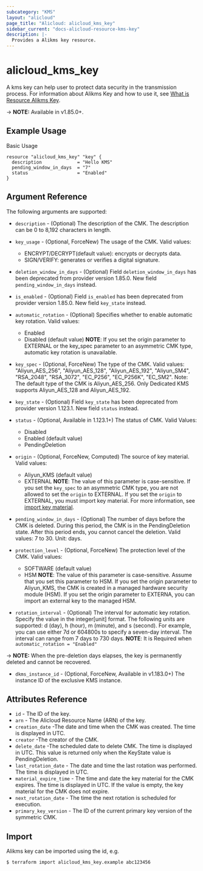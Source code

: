 ```yaml
---
subcategory: "KMS"
layout: "alicloud"
page_title: "Alicloud: alicloud_kms_key"
sidebar_current: "docs-alicloud-resource-kms-key"
description: |-
  Provides a Alikms key resource.
---
```


# alicloud\_kms\_key

A kms key can help user to protect data security in the transmission process. For information about Alikms Key and how to use it, see [What is Resource Alikms Key](https://www.alibabacloud.com/help/doc-detail/28947.htm).

-> **NOTE:** Available in v1.85.0+.

## Example Usage

Basic Usage

```
resource "alicloud_kms_key" "key" {
  description             = "Hello KMS"
  pending_window_in_days  = "7"
  status                  = "Enabled"
}
```
## Argument Reference

The following arguments are supported:

* `description` - (Optional) The description of the CMK. The description can be 0 to 8,192 characters in length.
* `key_usage` - (Optional, ForceNew) The usage of the CMK. Valid values:
  - ENCRYPT/DECRYPT(default value): encrypts or decrypts data. 
  - SIGN/VERIFY: generates or verifies a digital signature.
* `deletion_window_in_days` - (Optional) Field `deletion_window_in_days` has been deprecated from provider version 1.85.0. New field `pending_window_in_days` instead.
* `is_enabled` - (Optional) Field `is_enabled` has been deprecated from provider version 1.85.0. New field `key_state` instead.
* `automatic_rotation` - (Optional) Specifies whether to enable automatic key rotation. Valid values: 
  - Enabled
  - Disabled (default value)
  **NOTE**: If you set the origin parameter to EXTERNAL or the key_spec parameter to an asymmetric CMK type, automatic key rotation is unavailable.
    
* `key_spec`   - (Optional, ForceNew) The type of the CMK. Valid values: 
  "Aliyun_AES_256", "Aliyun_AES_128", "Aliyun_AES_192", "Aliyun_SM4", "RSA_2048", "RSA_3072", "EC_P256", "EC_P256K", "EC_SM2".
  Note: The default type of the CMK is Aliyun_AES_256. Only Dedicated KMS supports Aliyun_AES_128 and Aliyun_AES_192.
* `key_state` - (Optional) Field `key_state` has been deprecated from provider version 1.123.1. New field `status` instead.
* `status` - (Optional, Available in 1.123.1+) The status of CMK. Valid Values: 
  - Disabled
  - Enabled (default value)
  - PendingDeletion
  
* `origin` - (Optional, ForceNew, Computed) The source of key material. Valid values: 
  - Aliyun_KMS (default value)
  - EXTERNAL
  **NOTE**: The value of this parameter is case-sensitive. If you set the `key_spec` to an asymmetric CMK type, 
    you are not allowed to set the `origin` to EXTERNAL. If you set the `origin` to EXTERNAL, you must import key material. 
    For more information, see [import key material](https://www.alibabacloud.com/help/en/doc-detail/68523.htm).
    
* `pending_window_in_days` - (Optional) The number of days before the CMK is deleted. 
  During this period, the CMK is in the PendingDeletion state. 
  After this period ends, you cannot cancel the deletion. Valid values: 7 to 30. Unit: days.
* `protection_level` - (Optional, ForceNew) The protection level of the CMK. Valid values:
  - SOFTWARE (default value)
  - HSM
  **NOTE**: The value of this parameter is case-sensitive. Assume that you set this parameter to HSM. 
    If you set the origin parameter to Aliyun_KMS, the CMK is created in a managed hardware security module (HSM). 
    If you set the origin parameter to EXTERNA, you can import an external key to the managed HSM.
    
* `rotation_interval` - (Optional) The interval for automatic key rotation. Specify the value in the integer[unit] format.
  The following units are supported: d (day), h (hour), m (minute), and s (second). 
  For example, you can use either 7d or 604800s to specify a seven-day interval. 
  The interval can range from 7 days to 730 days. 
  **NOTE**: It is Required when `automatic_rotation = "Enabled"`
                                           
-> **NOTE:** When the pre-deletion days elapses, the key is permanently deleted and cannot be recovered.

* `dkms_instance_id` - (Optional, ForceNew, Available in v1.183.0+) The instance ID of the exclusive KMS instance.

## Attributes Reference

* `id` - The ID of the key.
* `arn` - The Alicloud Resource Name (ARN) of the key.
* `creation_date` -The date and time when the CMK was created. The time is displayed in UTC.
* `creator` -The creator of the CMK.
* `delete_date` -The scheduled date to delete CMK. The time is displayed in UTC. This value is returned only when the KeyState value is PendingDeletion.
* `last_rotation_date` - The date and time the last rotation was performed. The time is displayed in UTC. 
* `material_expire_time` - The time and date the key material for the CMK expires. The time is displayed in UTC. If the value is empty, the key material for the CMK does not expire.
* `next_rotation_date` - The time the next rotation is scheduled for execution. 
* `primary_key_version` - The ID of the current primary key version of the symmetric CMK. 


## Import

Alikms key can be imported using the id, e.g.

```
$ terraform import alicloud_kms_key.example abc123456
```
